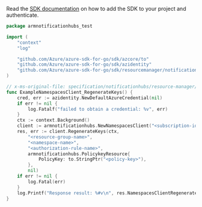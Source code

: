 Read the [SDK documentation](https://github.com/Azure/azure-sdk-for-go/blob/sdk%2Fresourcemanager%2Fnotificationhubs%2Farmnotificationhubs%2Fv0.3.0/sdk/resourcemanager/notificationhubs/armnotificationhubs/README.md) on how to add the SDK to your project and authenticate.

```go
package armnotificationhubs_test

import (
	"context"
	"log"

	"github.com/Azure/azure-sdk-for-go/sdk/azcore/to"
	"github.com/Azure/azure-sdk-for-go/sdk/azidentity"
	"github.com/Azure/azure-sdk-for-go/sdk/resourcemanager/notificationhubs/armnotificationhubs"
)

// x-ms-original-file: specification/notificationhubs/resource-manager/Microsoft.NotificationHubs/stable/2017-04-01/examples/Namespaces/NHNameSpaceAuthorizationRuleRegenrateKey.json
func ExampleNamespacesClient_RegenerateKeys() {
	cred, err := azidentity.NewDefaultAzureCredential(nil)
	if err != nil {
		log.Fatalf("failed to obtain a credential: %v", err)
	}
	ctx := context.Background()
	client := armnotificationhubs.NewNamespacesClient("<subscription-id>", cred, nil)
	res, err := client.RegenerateKeys(ctx,
		"<resource-group-name>",
		"<namespace-name>",
		"<authorization-rule-name>",
		armnotificationhubs.PolicykeyResource{
			PolicyKey: to.StringPtr("<policy-key>"),
		},
		nil)
	if err != nil {
		log.Fatal(err)
	}
	log.Printf("Response result: %#v\n", res.NamespacesClientRegenerateKeysResult)
}
```
